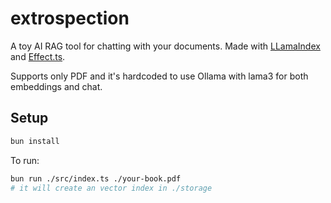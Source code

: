 # extrospection

A toy AI RAG tool for chatting with your documents. Made with [LLamaIndex](https://www.llamaindex.ai/) and [Effect.ts](https://effect.website/).

Supports only PDF and it's hardcoded to use Ollama with lama3 for both embeddings and chat.


## Setup

```bash
bun install
```

To run:

```bash
bun run ./src/index.ts ./your-book.pdf
# it will create an vector index in ./storage
```
